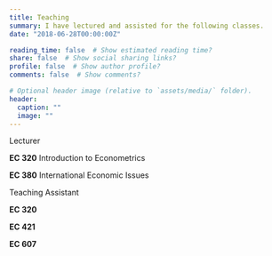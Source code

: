 ```yaml
---
title: Teaching
summary: I have lectured and assisted for the following classes.
date: "2018-06-28T00:00:00Z"

reading_time: false  # Show estimated reading time?
share: false  # Show social sharing links?
profile: false  # Show author profile?
comments: false  # Show comments?

# Optional header image (relative to `assets/media/` folder).
header:
  caption: ""
  image: ""
---
```


Lecturer<br>

**EC 320** Introduction to Econometrics

**EC 380** International Economic Issues

Teaching Assistant<br>

**EC 320**

**EC 421**

**EC 607**
